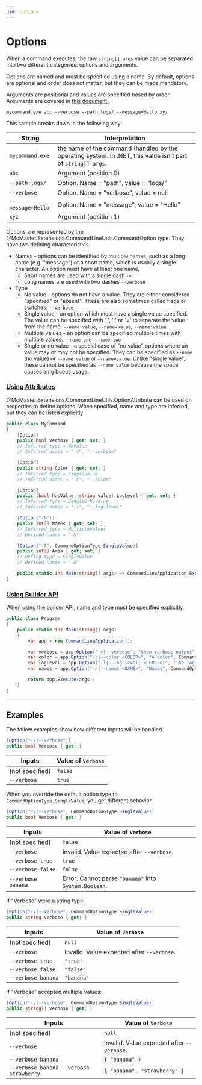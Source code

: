 ```yaml
---
uid: options
---
```


# Options

When a command executes, the raw `string[] args` value can be separated into two different categories: options and arguments.

Options are named and must be specified using a name. By default, options are optional and order does not matter,
but they can be made mandatory.

Arguments are positional and values are specified based by order. Arguments are covered in [this document.](xref:arguments)

```
mycommand.exe abc --verbose --path:logs/ --message=Hello xyz
```

This sample breaks down in the following way:

String | Interpretation
-------|----------
`mycommand.exe` | the name of the command (handled by the operating system. In .NET, this value isn't part of `string[] args`.
`abc` | Argument (position 0)
`--path:logs/` | Option. Name = "path", value = "logs/"
`--verbose` | Option. Name = "verbose", value = null
`--message=Hello` | Option. Name = "message", value = "Hello"
`xyz` | Argument (position 1)


Options are represented by the @McMaster.Extensions.CommandLineUtils.CommandOption type.
They have two defining characteristics.

 * Names - options can be identified by multiple names, such as a long name (e.g. "message") or a short name, which is usually a single character.
   An option must have at least one name.
    * Short names are used with a single dash `-v`
    * Long names are used with two dashes `--verbose`
 * Type
    * No value - options do not have a value.
      They are either considered "specified" or "absent".
      These are also sometimes called flags or switches.
      `--verbose`
    * Single value - an option which must have a single value specified.
      The value can be specified with ' ', ':' or '=' to separate the value from the name.
      `--name value`, `--name=value`, `--name:value`
    * Multiple values - an option can be specified multiple times with multiple values.
      `--name one --name two`
    * Single or no value - a special case of "no value" options where an value may or may not be specified.
      They can be specified as `--name` (no value) or `--name:value` or `--name=value`.
      Unlike "single value", these cannot be specified as `--name value` because the space causes amgibuous usage.

### [Using Attributes](#tab/using-attributes)

@McMaster.Extensions.CommandLineUtils.OptionAttribute can be used on properties to define options.
When specified, name and type are inferred, but they can be listed explicitly

```c#
public class MyCommand
{
    [Option]
    public bool Verbose { get; set; }
    // Inferred type = NoValue
    // Inferred names = "-v", "--verbose"

    [Option]
    public string Color { get; set; }
    // Inferred type = SingleValue
    // Inferred names = "-c", "--color"

    [Option]
    public (bool hasValue, string value) LogLevel { get; set; }
    // Inferred type = SingleOrNoValue
    // Inferred names = "-l", "--log-level"

    [Option("-N")]
    public int[] Names { get; set; }
    // Inferred type = MultipleValues
    // Defined names = "-N"

    [Option("-A", CommandOptionType.SingleValue)]
    public int[] Area { get; set; }
    // Defing type = SingleValue
    // Defined names = "-A"

    public static int Main(string[] args) => CommandLineApplication.Execute<Program>(args);
}
```

### [Using Builder API](#tab/using-builder-api)

When using the builder API, name and type must be specified explicitly.

```c#
public class Program
{
    public static int Main(string[] args)
    {
        var app = new CommandLineApplication();

        var verbose = app.Option("-v|--verbose", "Show verbose output", CommandOptionType.NoValue);
        var color = app.Option("-c|--color <COLOR>", "A color", CommandOptionType.SingleValue);
        var logLevel = app.Option("-l|--log-level[:<LEVEL>]", "The log level", CommandOptionType.SingleOrNoValue);
        var names = app.Option("-n|--names <NAME>", "Names", CommandOptionType.MultipleValue);

        return app.Execute(args);
    }
}
```

***

## Examples

The follow examples show how different inputs will be handled.


```c#
[Option("-v|--Verbose")]
public bool Verbose { get; }
```

Inputs |  Value of `Verbose`
-------|---
(not specified) | `false`
`--verbose` | `true`

When you override the default option type to `CommandOptionType.SingleValue`, you get different behavior.

```c#
[Option("-v|--Verbose", CommandOptionType.SingleValue)]
public bool Verbose { get; }
```

Inputs | Value of `Verbose`
-------|---
 (not specified) | `false`
`--verbose` | Invalid. Value expected after `--verbose`.
`--verbose true` | `true`
`--verbose false` | `false`
`--verbose banana` | Error. Cannot parse `"banana"` into `System.Boolean`.

If "Verbose" were a string type:

```c#
[Option("-v|--Verbose", CommandOptionType.SingleValue)]
public string Verbose { get; }
```

Inputs | Value of `Verbose`
-------|---
 (not specified) | `null`
`--verbose` | Invalid. Value expected after `--verbose`.
`--verbose true` | `"true"`
`--verbose false` | `"false"`
`--verbose banana` | `"banana"`

If "Verbose" accepted multiple values:

```c#
[Option("-v|--Verbose", CommandOptionType.SingleValue)]
public string[] Verbose { get; }
```

Inputs | Value of `Verbose`
-------|---
 (not specified) | `null`
`--verbose` | Invalid. Value expected after `--verbose`.
`--verbose banana` | `{ "banana" }`
`--verbose banana --verbose strawberry` | `{ "banana", "strawberry" }`

